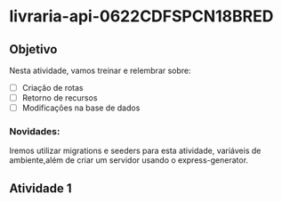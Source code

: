# livraria-api-0622CDFSPCN18BRED

## Objetivo
Nesta atividade, vamos treinar e relembrar sobre:
- [ ] Criação de rotas
- [ ] Retorno de recursos
- [ ] Modificações na base de dados

### Novidades: 
Iremos utilizar migrations e seeders para esta atividade, variáveis de ambiente,além de criar um servidor usando o express-generator.

## Atividade 1
